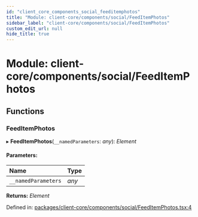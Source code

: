 ```yaml
---
id: "client_core_components_social_feeditemphotos"
title: "Module: client-core/components/social/FeedItemPhotos"
sidebar_label: "client-core/components/social/FeedItemPhotos"
custom_edit_url: null
hide_title: true
---
```


# Module: client-core/components/social/FeedItemPhotos

## Functions

### FeedItemPhotos

▸ **FeedItemPhotos**(`__namedParameters`: *any*): *Element*

#### Parameters:

Name | Type |
:------ | :------ |
`__namedParameters` | *any* |

**Returns:** *Element*

Defined in: [packages/client-core/components/social/FeedItemPhotos.tsx:4](https://github.com/xr3ngine/xr3ngine/blob/5c3dcaef1/packages/client-core/components/social/FeedItemPhotos.tsx#L4)
